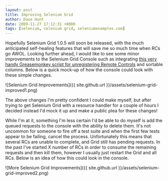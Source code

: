 ```yaml
---
layout: post
title: Improving Selenium Grid
author: Dave Hunt
date: 2009-11-27 17:12:31 +0000
tags: [selenium, selenium grid, seleniumexamples.com]
---
```

Hopefully Selenium Grid 1.0.5 will soon be released, with the much anticipated
self-healing features that will save me so much time when RCs go AWOL. Looking
further ahead, I would like to see some minor improvements to the Selenium Grid
Console such as integrating
[this very handy Greasemonkey script for unregistering Remote Controls](http://userscripts.org/scripts/show/49061)
and sortable columns.<!--more--> Below is a quick mock-up of how the console could look
with these simple changes.

![Selenium Grid Improvements]({{ site.github.url }}/assets/selenium-grid-improved1.png)

The above changes I'm pretty confident I could make myself, but after trying to
get Selenium Grid with a resource handler for a couple of hours I decided
instead I'd mock it up and make a public plea for these changes!

While I'm at it, something I'm less certain I'd be able to do myself is add the
queued requests to the console with the ability to delete them. It's not
uncommon for someone to fire off a test suite and when the first few tests
appear to be failing, cancel the process. Unfortunately this means that several
RCs are unable to complete, and Grid still has pending requests. In the past
I've started X number of RCs in order to consume the remaining requests and then
kill them, however I usually just restart the Grid and all RCs. Below is an idea
of how this could look in the console.

![More Selenium Grid Improvements]({{ site.github.url }}/assets/selenium-grid-improved2.png)
